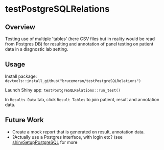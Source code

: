 # **testPostgreSQLRelations**

## **Overview**

Testing use of multiple 'tables' (here CSV files but in reality would be read from Postgres DB) for resulting and annotation of panel testing on patient data in a diagnostic lab setting.

## **Usage**

Install package: `devtools::install_github("brucemoran/testPostgreSQLRelations")`

Launch Shiny app: `testPostgreSQLRelations::run_test()`

In `Results Data` tab, click `Result Tables` to join patient, result and annotation data.

## **Future Work**

* Create a mock report that is generated on result, annotation data.
* ?Actually use a Postgres interface, with login etc? (see [shinySetupPostgreSQL](https://github.com/brucemoran/shinySetupPostgreSQL/) for more
